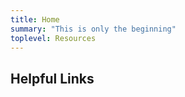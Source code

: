 ```yaml
---
title: Home
summary: "This is only the beginning"
toplevel: Resources
---
```



<h2>Helpful Links</h2>

